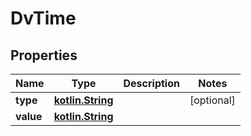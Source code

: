 # DvTime

## Properties
Name | Type | Description | Notes
------------ | ------------- | ------------- | -------------
**type** | [**kotlin.String**](.md) |  |  [optional]
**value** | [**kotlin.String**](.md) |  | 
